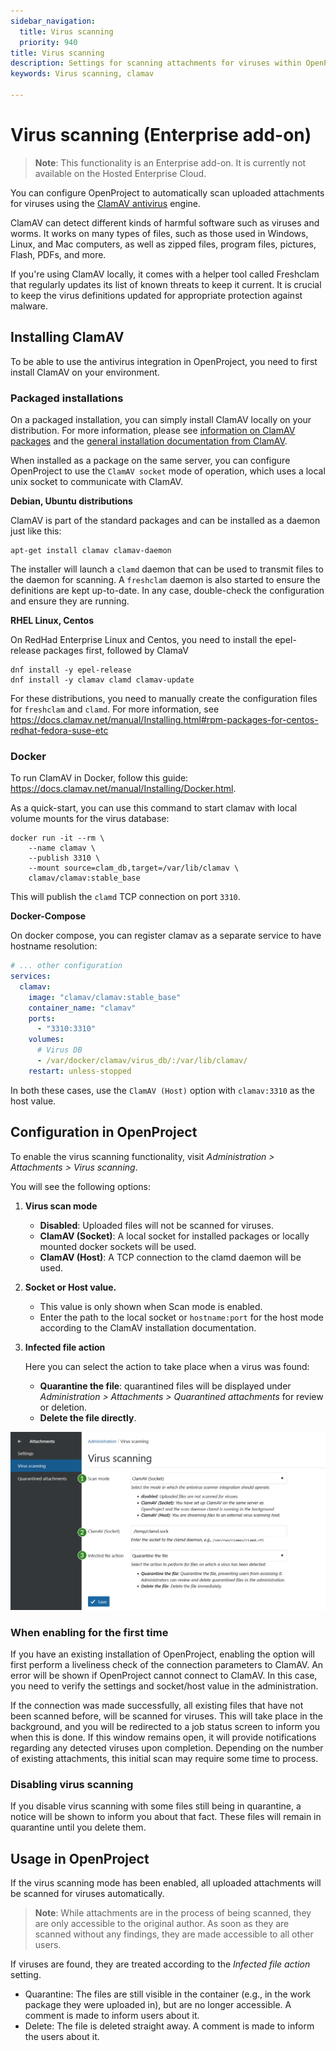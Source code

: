 ```yaml
---
sidebar_navigation:
  title: Virus scanning
  priority: 940
title: Virus scanning
description: Settings for scanning attachments for viruses within OpenProject
keywords: Virus scanning, clamav

---
```


# Virus scanning (Enterprise add-on)
> **Note**: This functionality is an Enterprise add-on. It is currently not available on the Hosted Enterprise Cloud.

You can configure OpenProject to automatically scan uploaded attachments for viruses using the [ClamAV antivirus](https://www.clamav.net/) engine.

ClamAV can detect different kinds of harmful software such as viruses and worms. It works on many types of files, such as those used in Windows, Linux, and Mac computers, as well as zipped files, program files, pictures, Flash, PDFs, and more.

If you're using ClamAV locally, it comes with a helper tool called Freshclam that regularly updates its list of known threats to keep it current. It is crucial to keep the virus definitions updated for appropriate protection against malware.

## Installing ClamAV

To be able to use the antivirus integration in OpenProject, you need to first install ClamAV on your environment.

### Packaged installations

On a packaged installation, you can simply install ClamAV locally on your distribution. For more information, please see [information on ClamAV packages](https://docs.clamav.net/manual/Installing/Packages.html) and the [general installation documentation from ClamAV](https://docs.clamav.net/manual/Installing.html).

When installed as a package on the same server, you can configure OpenProject to use the `ClamAV socket` mode of operation, which uses a local unix socket to communicate with ClamAV.



**Debian, Ubuntu distributions**

ClamAV is part of the standard packages and can be installed as a daemon just like this:

```shell
apt-get install clamav clamav-daemon
```

The installer will launch a `clamd` daemon that can be used to transmit files to the daemon for scanning. A `freshclam` daemon is also started to ensure the definitions are kept up-to-date. In any case, double-check the configuration and ensure they are running.



**RHEL Linux, Centos**

On RedHad Enterprise Linux and Centos, you need to install the epel-release packages first, followed by ClamaV

```shell
dnf install -y epel-release
dnf install -y clamav clamd clamav-update
```

For these distributions, you need to manually create the configuration files for `freshclam` and `clamd`.  For more information, see https://docs.clamav.net/manual/Installing.html#rpm-packages-for-centos-redhat-fedora-suse-etc 



### Docker

To run ClamAV in Docker, follow this guide: https://docs.clamav.net/manual/Installing/Docker.html.

As a quick-start, you can use this command to start clamav with local volume mounts for the virus database:

```shell
docker run -it --rm \
    --name clamav \
    --publish 3310 \
    --mount source=clam_db,target=/var/lib/clamav \
    clamav/clamav:stable_base
```

This will publish the `clamd` TCP connection on port `3310`. 



**Docker-Compose** 

On docker compose, you can register clamav as a separate service to have hostname resolution:

```yaml
# ... other configuration
services:
  clamav:
    image: "clamav/clamav:stable_base"
    container_name: "clamav"
    ports:
      - "3310:3310"
    volumes:
      # Virus DB
      - /var/docker/clamav/virus_db/:/var/lib/clamav/
    restart: unless-stopped
```

In both these cases, use the `ClamAV (Host)` option with `clamav:3310` as the host value.



## Configuration in OpenProject

To enable the virus scanning functionality, visit *Administration > Attachments > Virus scanning*.

You will see the following options:

1. **Virus scan mode**
   - **Disabled**: Uploaded files will not be scanned for viruses.
   - **ClamAV (Socket)**: A local socket for installed packages or locally mounted docker sockets will be used.
   - **ClamAV (Host)**: A TCP connection to the clamd daemon will be used.
2. **Socket or Host value.**
   - This value is only shown when Scan mode is enabled.
   - Enter the path to the local socket or `hostname:port` for the host mode according to the ClamAV installation documentation.
3. **Infected file action**
   
   Here you can select the action to take place when a virus was found: 
   
   - **Quarantine the file**: quarantined files will be displayed under *Administration > Attachments > Quarantined attachments* for review or deletion.
   - **Delete the file directly**.

![Virus scanning settings socket](openproject_system_settings_virus_scanning.png)

### When enabling for the first time

If you have an existing installation of OpenProject, enabling the option will first perform a liveliness check of the connection parameters to ClamAV. An error will be shown if OpenProject cannot connect to ClamAV. In this case, you need to verify the settings and socket/host value in the administration.

If the connection was made successfully, all existing files that have not been scanned before, will be scanned for viruses. This will take place in the background, and you will be redirected to a job status screen to inform you when this is done. If this window remains open, it will provide notifications regarding any detected viruses upon completion. Depending on the number of existing attachments, this initial scan may require some time to process.

### Disabling virus scanning

If you disable virus scanning with some files still being in quarantine, a notice will be shown to inform you about that fact. These files will remain in quarantine until you delete them.

## Usage in OpenProject

If the virus scanning mode has been enabled, all uploaded attachments will be scanned for viruses automatically.

> **Note**: While attachments are in the process of being scanned, they are only accessible to the original author. As soon as they are scanned without any findings, they are made accessible to all other users.

If viruses are found, they are treated according to the *Infected file action* setting. 

- Quarantine: The files are still visible in the container (e.g., in the work package they were uploaded in), but are no longer accessible. A comment is made to inform users about it.
- Delete: The file is deleted straight away. A comment is made to inform the users about it.

